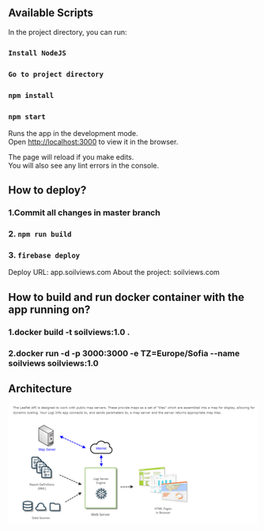 ## Available Scripts

In the project directory, you can run:

### `Install NodeJS`

### `Go to project directory`

### `npm install`

### `npm start`

Runs the app in the development mode.<br />
Open [http://localhost:3000](http://localhost:3000) to view it in the browser.

The page will reload if you make edits.<br />
You will also see any lint errors in the console.

## How to deploy?

### 1.Commit all changes in master branch

### 2. `npm run build`

### 3. `firebase deploy`

Deploy URL: app.soilviews.com
About the project: soilviews.com

## How to build and run docker container with the app running on?

### 1.docker build -t soilviews:1.0 .

### 2.docker run -d -p 3000:3000 -e TZ=Europe/Sofia --name soilviews soilviews:1.0

## Architecture

![Architecture](public/Soilview_technology.PNG)
